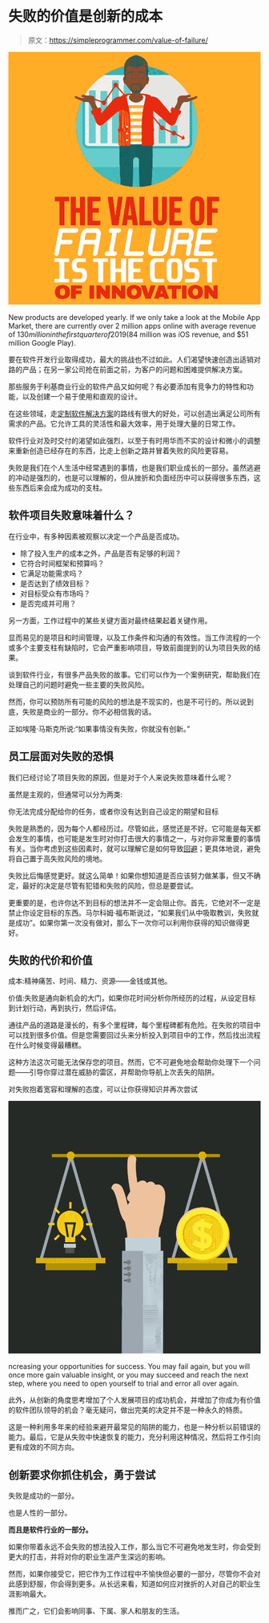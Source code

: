 # 失败的价值是创新的成本

> 原文：<https://simpleprogrammer.com/value-of-failure/>

![](img/082aee7d0e4a046adc821ff17955c8e7.png)

New products are developed yearly. If we only take a look at the Mobile App Market, there are currently over 2 million apps online with average revenue of $130 million in the first quarter of 2019 ($84 million was iOS revenue, and $51 million Google Play).

要在软件开发行业取得成功，最大的挑战也不过如此。人们渴望快速创造出适销对路的产品；在另一家公司抢在前面之前，为客户的问题和困难提供解决方案。

那些服务于利基商业行业的软件产品又如何呢？有必要添加有竞争力的特性和功能，以及创建一个易于使用和直观的设计。

在这些领域，走[定制软件解决方案](https://dreamix.eu/)的路线有很大的好处，可以创造出满足公司所有需求的产品。它允许工具的灵活性和最大效率，用于处理大量的日常工作。

软件行业对及时交付的渴望如此强烈，以至于有时用华而不实的设计和微小的调整来重新创造已经存在的东西，比走上创新之路并冒着失败的风险更容易。

失败是我们在个人生活中经常遇到的事情，也是我们职业成长的一部分。虽然逃避的冲动是强烈的，也是可以理解的，但从挫折和负面经历中可以获得很多东西，这些东西后来会成为成功的支柱。

## 软件项目失败意味着什么？

在行业中，有多种因素被观察以决定一个产品是否成功。

*   除了投入生产的成本之外，产品是否有足够的利润？
*   它符合时间框架和预算吗？
*   它满足功能需求吗？
*   是否达到了绩效目标？
*   对目标受众有市场吗？
*   是否完成并可用？

另一方面，工作过程中的某些关键方面对最终结果起着关键作用。

显而易见的是项目和时间管理，以及工作条件和沟通的有效性。当工作流程的一个或多个主要支柱有缺陷时，它会严重影响项目，导致前面提到的认为项目失败的结果。

谈到软件行业，有很多产品失败的故事。它们可以作为一个案例研究，帮助我们在处理自己的问题时避免一些主要的失败风险。

然而，你可以预防所有可能的风险的想法是不现实的，也是不可行的。所以说到底，失败是商业的一部分。你不必相信我的话。

正如埃隆·马斯克所说:“如果事情没有失败，你就没有创新。”

## 员工层面对失败的恐惧

我们已经讨论了项目失败的原因，但是对于个人来说失败意味着什么呢？

虽然是主观的，但通常可以分为两类:

你无法完成分配给你的任务，或者你没有达到自己设定的期望和目标

失败是熟悉的，因为每个人都经历过。尽管如此，感觉还是不好。它可能是每天都会发生的事情，也可能是发生时对你打击很大的事情之一，与对你非常重要的事情有关。当你考虑到这些因素时，就可以理解它是如何导致[回避](https://www.psychologytoday.com/us/blog/the-squeaky-wheel/201501/10-surprising-facts-about-failure)；更具体地说，避免将自己置于高失败风险的境地。

失败比后悔感觉更好。就这么简单！如果你想知道是否应该努力做某事，但又不确定，最好的决定是尽管有犯错和失败的风险，但总是要尝试。

更重要的是，也许你达不到目标的想法并不一定会阻止你。首先，它绝对不一定是禁止你设定目标的东西。马尔科姆·福布斯说过，“如果我们从中吸取教训，失败就是成功”。如果你第一次没有做对，那么下一次你可以利用你获得的知识做得更好。

## 失败的代价和价值

成本:精神痛苦、时间、精力、资源——金钱或其他。

价值:失败是通向新机会的大门，如果你花时间分析你所经历的过程，从设定目标到计划行动，再到执行，然后评估。

通往产品的道路是漫长的，有多个里程碑，每个里程碑都有危险。在失败的项目中可以找到很多价值。但是您需要回过头来分析投入到项目中的工作，然后找出流程在什么时候变得最糟糕。

这种方法这次可能无法保存您的项目。然而，它不可避免地会帮助你处理下一个问题——引导你穿过潜在威胁的雷区，并帮助你导航上次丢失的陷阱。

对失败抱着宽容和理解的态度，可以让你获得知识并再次尝试

![](img/eb02d4680241b6203fbdd85c485f6e8e.png)

ncreasing your opportunities for success. You may fail again, but you will once more gain valuable insight, or you may succeed and reach the next step, where you need to open yourself to trial and error all over again.

此外，从创新的角度思考增加了个人发展项目的成功机会，并增加了你成为有价值的软件团队领导的机会？毫无疑问，做出完美的决定并不是一种永久的特质。

这是一种利用多年来的经验来避开最常见的陷阱的能力，也是一种分析以前错误的能力。最后，它是从失败中快速恢复的能力，充分利用这种情况，然后将工作引向更有成效的不同方向。

## 创新要求你抓住机会，勇于尝试

失败是成功的一部分。

也是人性的一部分。

**而且是软件行业的一部分。**

如果你带着永远不会失败的想法投入工作，那么当它不可避免地发生时，你会受到更大的打击，并将对你的职业生涯产生深远的影响。

然而，如果你接受它，把它作为工作过程中不愉快但必要的一部分，尽管你不会对此感到舒服，你会得到更多。从长远来看，知道如何应对挫折的人对自己的职业生涯影响最大。

推而广之，它们会影响同事、下属、家人和朋友的生活。